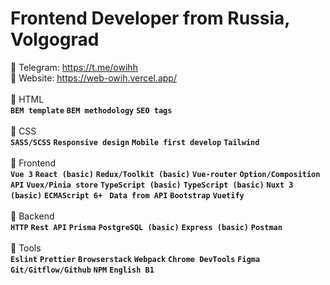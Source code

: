 <h1 align="left">Frontend Developer from Russia, Volgograd</h1>

🧊 Telegram: https://t.me/owihh
</br>
🧊 Website: https://web-owih.vercel.app/
</br>
</br>
🔷 HTML
</br>
**`BEM template`** **`BEM methodology`** **`SEO tags`**
</br>
</br>
🔷 CSS
</br>
**`SASS/SCSS`** **`Responsive design`** **`Mobile first develop`** **`Tailwind`**
</br>
</br>
🔷 Frontend
</br>
**`Vue 3`** **`React (basic)`** **`Redux/Toolkit (basic)`** **`Vue-router`** **`Option/Composition API`** **`Vuex/Pinia store`** **`TypeScript (basic)`** **`TypeScript (basic)`** **`Nuxt 3 (basic)`** **`ECMAScript 6+
`** **`Data from API`** **`Bootstrap`** **`Vuetify`**
</br>
</br>
🔷 Backend
</br>
**`HTTP`** **`Rest API`** **`Prisma`** **`PostgreSQL (basic)`** **`Express (basic)`** **`Postman`**
</br>
</br>
🔷 Tools
</br>
**`Eslint`** **`Prettier`** **`Browserstack`** **`Webpack`** **`Chrome DevTools`** **`Figma`** **`Git/Gitflow/Github`** **`NPM`** **`English B1`**
</br>
